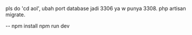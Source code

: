 pls do 'cd aol', ubah port database jadi 3306 ya w punya 3308. 
php artisan migrate. 

-- 
npm install 
npm run dev
